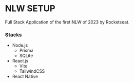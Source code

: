 # NLW SETUP

Full Stack Application of the first NLW of 2023 by Rocketseat.

### Stacks
- Node.js
    - Prisma
    - SQLite
- React.js
    - Vite
    - TailwindCSS
- React Native